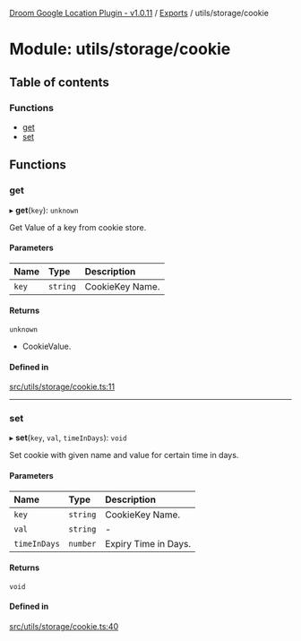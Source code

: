 [Droom Google Location Plugin - v1.0.11](../README.md) / [Exports](../modules.md) / utils/storage/cookie

# Module: utils/storage/cookie

## Table of contents

### Functions

- [get](utils_storage_cookie.md#get)
- [set](utils_storage_cookie.md#set)

## Functions

### get

▸ **get**(`key`): `unknown`

Get Value of a key from cookie store.

#### Parameters

| Name | Type | Description |
| :------ | :------ | :------ |
| `key` | `string` | CookieKey Name. |

#### Returns

`unknown`

- CookieValue.

#### Defined in

[src/utils/storage/cookie.ts:11](https://github.com/hitendrarao/location/blob/4dc7506/src/utils/storage/cookie.ts#L11)

___

### set

▸ **set**(`key`, `val`, `timeInDays`): `void`

Set cookie with given name and value for certain time in days.

#### Parameters

| Name | Type | Description |
| :------ | :------ | :------ |
| `key` | `string` | CookieKey Name. |
| `val` | `string` | - |
| `timeInDays` | `number` | Expiry Time in Days. |

#### Returns

`void`

#### Defined in

[src/utils/storage/cookie.ts:40](https://github.com/hitendrarao/location/blob/4dc7506/src/utils/storage/cookie.ts#L40)
